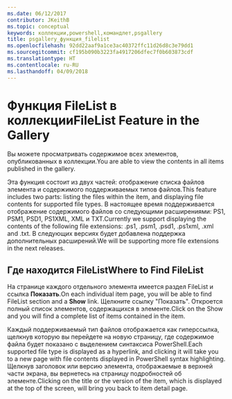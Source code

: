 ```yaml
---
ms.date: 06/12/2017
contributor: JKeithB
ms.topic: conceptual
keywords: коллекции,powershell,командлет,psgallery
title: psgallery_функция_filelist
ms.openlocfilehash: 92dd22aaf9a1ce3ac40372ffc11d26d8c3e79dd1
ms.sourcegitcommit: cf195b090b3223fa4917206dfec7f0b603873cdf
ms.translationtype: HT
ms.contentlocale: ru-RU
ms.lasthandoff: 04/09/2018
---
```

# <a name="filelist-feature-in-the-gallery"></a><span data-ttu-id="15acc-103">Функция FileList в коллекции</span><span class="sxs-lookup"><span data-stu-id="15acc-103">FileList Feature in the Gallery</span></span>

<span data-ttu-id="15acc-104">Вы можете просматривать содержимое всех элементов, опубликованных в коллекции.</span><span class="sxs-lookup"><span data-stu-id="15acc-104">You are able to view the contents in all items published in the gallery.</span></span>

<span data-ttu-id="15acc-105">Эта функция состоит из двух частей: отображение списка файлов элемента и содержимого поддерживаемых типов файлов.</span><span class="sxs-lookup"><span data-stu-id="15acc-105">This feature includes two parts: listing the files within the item, and displaying file contents for supported file types.</span></span> <span data-ttu-id="15acc-106">В настоящее время поддерживается отображение содержимого файлов со следующими расширениями: PS1, PSM1, PSD1, PS1XML, XML и TXT.</span><span class="sxs-lookup"><span data-stu-id="15acc-106">Currently we support displaying the contents of the following file extensions: .ps1, .psm1, .psd1, .ps1xml, .xml and .txt.</span></span> <span data-ttu-id="15acc-107">В следующих версиях будет добавлена поддержка дополнительных расширений.</span><span class="sxs-lookup"><span data-stu-id="15acc-107">We will be supporting more file extensions in the next releases.</span></span>

## <a name="where-to-find-filelist"></a><span data-ttu-id="15acc-108">Где находится FileList</span><span class="sxs-lookup"><span data-stu-id="15acc-108">Where to Find FileList</span></span>
<span data-ttu-id="15acc-109">На странице каждого отдельного элемента имеется раздел FileList и ссылка **Показать**.</span><span class="sxs-lookup"><span data-stu-id="15acc-109">On each individual item page, you will be able to find FileList section and a **Show** link.</span></span> <span data-ttu-id="15acc-110">Щелкните ссылку "Показать". Откроется полный список элементов, содержащихся в элементе.</span><span class="sxs-lookup"><span data-stu-id="15acc-110">Click on the Show and you will find a complete list of items contained in the item.</span></span>

<span data-ttu-id="15acc-111">Каждый поддерживаемый тип файлов отображается как гиперссылка, щелкнув которую вы перейдете на новую страницу, где содержимое файла будет показано с выделением синтаксиса PowerShell.</span><span class="sxs-lookup"><span data-stu-id="15acc-111">Each supported file type is displayed as a hyperlink, and clicking it will take you to a new page with file contents displayed in PowerShell syntax highlighting.</span></span> <span data-ttu-id="15acc-112">Щелкнув заголовок или версию элемента, отображаемые в верхней части экрана, вы вернетесь на страницу подробностей об элементе.</span><span class="sxs-lookup"><span data-stu-id="15acc-112">Clicking on the title or the version of the item, which is displayed at the top of the screen, will bring you back to item detail page.</span></span>